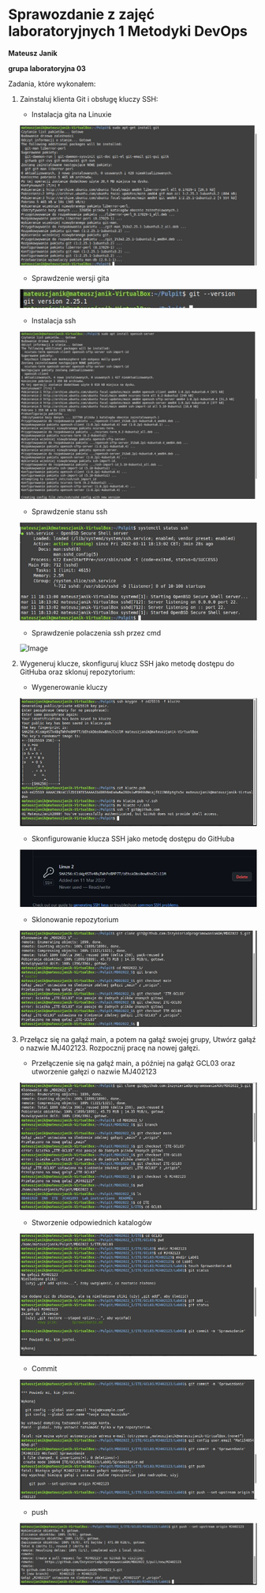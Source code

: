 <h1>Sprawozdanie z zajęć laboratoryjnych 1 Metodyki DevOps</h1>
<strong>Mateusz Janik</strong>

<strong>grupa laboratoryjna 03</strong>

Zadania, które wykonałem:

  1. Zainstaluj klienta Git i obsługę kluczy SSH:
     * Instalacja gita na Linuxie
   
     ![Image](inst_git.jpg "instalacja_git")

     * Sprawdzenie wersji gita

     ![Image](git_ver.jpg "wersja_git")
     
     * Instalacja ssh
     
     ![Image](inst_ssh.jpg "instalacja_ssh")

     * Sprawdzenie stanu ssh
     
     ![Image](status_ssh.jpg "sprawdzenie statusu ssh")

     * Sprawdzenie polaczenia ssh przez cmd
     
     ![Image](ssh_połacz_cmd.jpg "cmd")

  2. Wygeneruj klucze, skonfiguruj klucz SSH jako metodę dostępu do GitHuba oraz sklonuj repozytorium:
     * Wygenerowanie kluczy
     
     ![Image](wygen_kluczy.jpg "wygenerowanie kluczy")

     * Skonfigurowanie klucza SSH jako metodę dostępu do GitHuba

     ![Image](polaczenie_z_github.jpg "klucz ssh na gitcie (połączony)")

     * Sklonowanie repozytorium

     ![Image](scr_enty.jpg "sklonowanie repo")

  3. Przełącz się na gałąź main, a potem na gałąź swojej grupy,
Utwórz gałąź o nazwie MJ402123.
Rozpocznij pracę na nowej gałęzi.
     
     * Przełączenie się na gałąź main, a później na gałąż GCL03 oraz utworzenie gałęzi o nazwie MJ402123
   
     ![Image](sprawko_z_galezia_1.jpg "Przelaczenie na main...")

     * Stworzenie odpowiednich katalogów
   
     ![Image](commit.jpg "praca na gałęzi")

     * Commit
     
     ![Image](commit2.jpg "Commit")
       
     * push
     
     ![Image](commit3.jpg "push")


